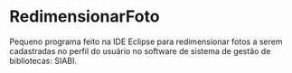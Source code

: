 # RedimensionarFoto
Pequeno programa feito na IDE Eclipse para redimensionar fotos a serem cadastradas no perfil do usuário no software de sistema de gestão de bibliotecas: SIABI.
